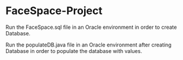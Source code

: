 # FaceSpace-Project

Run the FaceSpace.sql file in an Oracle environment in order to create Database.

Run the populateDB.java file in an Oracle environment after creating Database in order to populate the database with values.
